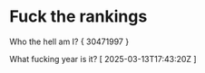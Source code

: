 # Fuck the rankings

Who the hell am I?
{ 30471997 }

What fucking year is it?
[ 2025-03-13T17:43:20Z ]
